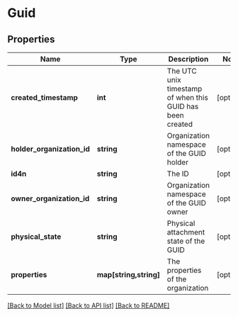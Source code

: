 # Guid

## Properties
Name | Type | Description | Notes
------------ | ------------- | ------------- | -------------
**created_timestamp** | **int** | The UTC unix timestamp of when this GUID has been created | [optional] 
**holder_organization_id** | **string** | Organization namespace of the GUID holder | [optional] 
**id4n** | **string** | The ID | [optional] 
**owner_organization_id** | **string** | Organization namespace of the GUID owner | [optional] 
**physical_state** | **string** | Physical attachment state of the GUID | [optional] 
**properties** | **map[string,string]** | The properties of the organization | [optional] 

[[Back to Model list]](../README.md#documentation-for-models) [[Back to API list]](../README.md#documentation-for-api-endpoints) [[Back to README]](../README.md)


